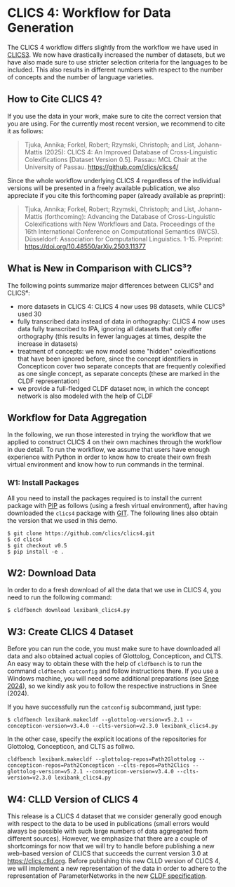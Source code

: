 # CLICS 4: Workflow for Data Generation

The CLICS 4 workflow differs slightly from the workflow we have used in [CLICS3](https://github.com/clics/clics3). We now have drastically increased the number of datasets, but we have also made sure to use stricter selection criteria for the languages to be included. This also results in different numbers with respect to the number of concepts and the number of language varieties. 

## How to Cite CLICS 4?

If you use the data in your work, make sure to cite the correct version that you are using. For the currently most recent version, we recommend to cite it as follows:

> Tjuka, Annika; Forkel, Robert; Rzymski, Christoph; and List, Johann-Mattis (2025): CLICS 4: An Improved Database of Cross-Linguistic Colexifications [Dataset Version 0.5]. Passau: MCL Chair at the University of Passau. https://github.com/clics/clics4/

Since the whole workflow underlying CLICS 4 regardless of the individual versions will be presented in a freely available publication, we also appreciate if you cite this forthcoming paper (already available as preprint):

> Tjuka, Annika; Forkel, Robert; Rzymski, Christoph; and List, Johann-Mattis (forthcoming): Advancing the Database of Cross-Linguistic Colexifications with New Workflows and Data. Proceedings of the 16th International Conference on Computational Semantics (IWCS). Düsseldorf: Association for Computational Linguistics. 1-15. Preprint: https://doi.org/10.48550/arXiv.2503.11377

## What is New in Comparison with CLICS³?

The following points summarize major differences between CLICS³ and CLICS⁴:

- more datasets in CLICS 4: CLICS 4 now uses 98 datasets, while CLICS³ used 30
- fully transcribed data instead of data in orthography: CLICS 4 now uses data fully transcribed to IPA, ignoring all datasets that only offer orthography (this results in fewer languages at times, despite the increase in datasets)
- treatment of concepts: we now model some "hidden" colexifications that have been ignored before, since the concept identifiers in Concepticon cover two separate concepts that are frequently colexified as one single concept, as separate concepts (these are marked in the CLDF representation)
- we provide a full-fledged CLDF dataset now, in which the concept network is also modeled with the help of CLDF

## Workflow for Data Aggregation

In the following, we run those interested in trying the workflow that we applied to construct CLICS 4 on their own machines through the workflow in due detail. To run the workflow, we assume that users have enough experience with Python in order to know how to create their own fresh virtual environment and know how to run commands in the terminal. 

### W1: Install Packages

All you need to install the packages required is to install the current package with [PIP](https://pypi.org/project/pip) as follows (using a fresh virtual environment), after having downloaded the `clics4` package with [GIT](https://git-scm.com). The following lines also obtain the version that we used in this demo.
```
$ git clone https://github.com/clics/clics4.git
$ cd clics4
$ git checkout v0.5
$ pip install -e .
```

## W2: Download Data

In order to do a fresh download of all the data that we use in CLICS 4, you need to run the following command:

```
$ cldfbench download lexibank_clics4.py
```

## W3: Create CLICS 4 Dataset

Before you can run the code, you must make sure to have downloaded all data and also obtained actual copies of Glottolog, Concepticon, and CLTS. An easy way to obtain these with the help of `cldfbench` is to run the command `cldfbench catconfig` and follow instructions there. If you use a Windows machine, you will need some additional preparations (see [Snee 2024](https://calc.hypotheses.org/7852)), so we kindly ask you to follow the respective instructions in Snee (2024).

If you have successfully run the `catconfig` subcommand, just type:

```
$ cldfbench lexibank.makecldf --glottolog-version=v5.2.1 --concepticon-version=v3.4.0 --clts-version=v2.3.0 lexibank_clics4.py
```

In the other case, specify the explicit locations of the repositories for Glottolog, Concepticon, and CLTS as follwo.

```
cldfbench lexibank.makecldf --glottolog-repos=Path2Glottolog --concepticon-repos=Path2Concepticon --clts-repos=Path2Clics --glottolog-version=v5.2.1 --concepticon-version=v3.4.0 --clts-version=v2.3.0 lexibank_clics4.py
```

## W4: CLLD Version of CLICS 4

This release is a CLICS 4 dataset that we consider generally good enough with respect to the data to be used in publications (small errors would always be possible with such large numbers of data aggregated from different sources). However, we emphasize that there are a couple of shortcomings for now that we will try to handle before publishing a new web-based version of CLICS that succeeds the current version 3.0 at https://clics.clld.org. Before publishing this new CLLD version of CLICS 4, we will implement a new representation of the data in order to adhere to the representation of ParameterNetworks in the new [CLDF specification](https://cldf.clld.org).  
